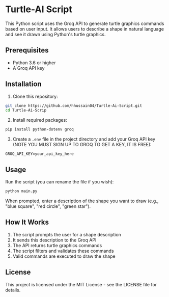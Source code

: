 # Turtle-AI Script

This Python script uses the Groq API to generate turtle graphics commands based on user input. It allows users to describe a shape in natural language and see it drawn using Python's turtle graphics.

## Prerequisites

- Python 3.6 or higher
- A Groq API key

## Installation

1. Clone this repository:
```bash
git clone https://github.com/hhussain04/Turtle-Ai-Script.git
cd Turtle-Ai-Scrip
```

2. Install required packages:
```bash
pip install python-dotenv groq
```

3. Create a `.env` file in the project directory and add your Groq API key (NOTE YOU MUST SIGN UP TO GROQ TO GET A KEY, IT IS FREE):
```
GROQ_API_KEY=your_api_key_here
```

## Usage

Run the script (you can rename the file if you wish):
```bash
python main.py
```

When prompted, enter a description of the shape you want to draw (e.g., "blue square", "red circle", "green star").

## How It Works

1. The script prompts the user for a shape description
2. It sends this description to the Groq API
3. The API returns turtle graphics commands
4. The script filters and validates these commands
5. Valid commands are executed to draw the shape

## License

This project is licensed under the MIT License - see the LICENSE file for details.
